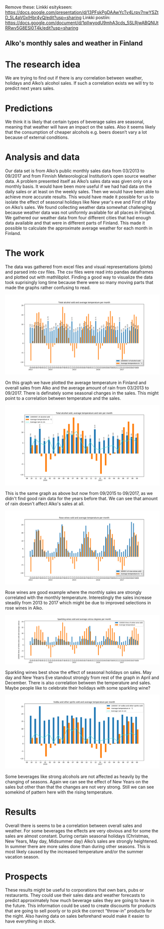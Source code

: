Remove these:
Linkki esitykseen: https://docs.google.com/presentation/d/13PFskPgDAAwYcTv4Lrpv7nwYSZtD_5L4aVGxIHbr4yQ/edit?usp=sharing
Linkki postiin: https://docs.google.com/document/d/1pIIwyodU9mhA3cds_5SLRjwABQNUtRRwv5G8ESl0T4k/edit?usp=sharing

## Alko's monthly sales and weather in Finland



# The research idea
We are trying to find out if there is any correlation between weather, holidays and Alko’s alcohol sales. If such a correlation exists we will try to predict next years sales.


# Predictions
We think it is likely that certain types of beverage sales are seasonal, meaning that weather will have an impact on the sales. Also it seems likely that the consumption of cheaper alcohols e.g. beers doesn’t vary a lot because of external conditions. 


# Analysis and data
Our data set is from Alko’s public monthly sales data from 03/2013 to 09/2017 and from Finnish Meteorological Institution’s open source weather data. 
A problem presented itself as Alko’s sales data was given only on a monthly basis. It would have been more useful if we had had data on the daily sales or at least on the weekly sales. Then we would have been able to achieve more accurate results. This would have made it possible for us to isolate the effect of seasonal holidays like New year's eve and First of May on Alko’s sales. 
We found collecting weather data somewhat challenging because weather data was not uniformly available for all places in Finland. We gathered our weather data from four different cities that had enough data available and that were in different parts of Finland. This made it possible to calculate the approximate average weather for each month in Finland.


# The work
The data was gathered from excel files and visual representations (plots) and parsed into csv files. The csv files were read into pandas dataframes and plotted out with mathlibplot. Finding a good way to visualize the data took suprisingly long time because there were so many moving parts that made the graphs rather confusing to read. 


![overall](/images/overall.png)


On this graph we have plotted the average temperature in Finland and overall sales from Alko and the average amount of rain from 03/2013 to 09/2017. There is definately some seasonal changes in the sales. This might point to a correlation between temperature and the sales.


![overall with rain](/images/withRain.png)


This is the same graph as above but now from 09/2015 to 09/2017, as we didn't find good rain data for the years before that. We can see that amount of rain doesn't affect Alko's sales at all.


![rose wine](/images/rose.png)


Rose wines are good example where the monthly sales are strongly correlated with the monthly temperature. Interestingly the sales increase steadily from 2013 to 2017 which might be due to improved selections in rose wines in Alko. 


![sparkling wine](/images/sparkling.png)


Sparkling wines best show the effect of seasonal holidays on sales. May day and New Years Eve standout strongly from rest of the graph in April and December. There is also correlation between the temperature and sales. Maybe people like to celebrate their holidays with some sparkling wine?


![vodka and spirits](/images/vodka.png)


Some beverages like strong alcohols are not affected as heavily by the changing of seasons. Again we can see the effect of New Years on the sales but other than that the changes are not very strong. Still we can see somekind of pattern here with the rising temperature.


# Results
Overall there is seems to be a correlation between overall sales and weather. For some beverages the effects are very obvious and for some the sales are almost constant. During certain seasonal holidays (Christmas, New Years, May day, Midsummer day) Alko’s sales are strongly heightened. In summer there are more sales done than during other seasons. This is most likely caused by the increased temperature and/or the summer vacation season.


# Prospects
These results might be useful to corporations that own bars, pubs or restaurants. They could use their sales data and weather forecasts to predict approximately how much beverage sales they are going to have in the future. This information could be used to create discounts for products that are going to sell poorly or to pick the correct “throw-in” products for the night. Also having data on sales beforehand would make it easier to have everything in stock.

